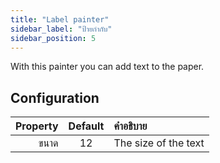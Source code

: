 ```yaml
---
title: "Label painter"
sidebar_label: "ป้ายกำกับ"
sidebar_position: 5
---
```


With this painter you can add text to the paper.

## Configuration

| Property | Default | คำอธิบาย             |
| --------:|:-------:|:-------------------- |
|     ขนาด |   12    | The size of the text |
